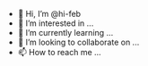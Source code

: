 - 👋 Hi, I’m @hi-feb
- 👀 I’m interested in ...
- 🌱 I’m currently learning ...
- 💞️ I’m looking to collaborate on ...
- 📫 How to reach me ...

<!---
hi-feb/hi-feb is a ✨ special ✨ repository because its `README.md` (this file) appears on your GitHub profile.
You can click the Preview link to take a look at your changes.
--->
